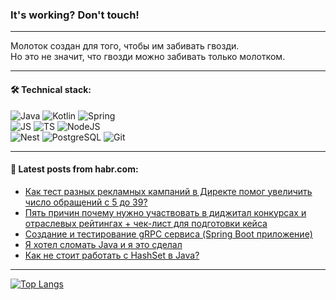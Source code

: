 ### It's working? Don't touch!

---
Молоток создан для того, чтобы им забивать гвозди. <br>
Но это не значит, что гвозди можно забивать только молотком.

---

#### 🛠️ Technical stack:

![Java](https://img.shields.io/badge/Java-informational?logo=Oracle&style=flat&logoColor=white&color=FF4500)
![Kotlin](https://img.shields.io/badge/Kotlin-informational?logo=Kotlin&style=flat&logoColor=white&color=774D97)
![Spring](https://img.shields.io/badge/SpringBoot-informational?logo=SpringBoot&style=flat&logoColor=white&color=6DB33F) <br>
![JS](https://img.shields.io/badge/JS-informational?logo=javaScript&style=flat&logoColor=black&color=F7Df1E)
![TS](https://img.shields.io/badge/TypeScript-informational?logo=typeScript&style=flat&logoColor=black&color=0667A8)
![NodeJS](https://img.shields.io/badge/NodeJS-informational?logo=node.js&style=flat&logoColor=white&color=70A760) <br>
![Nest](https://img.shields.io/badge/NestJS-informational?logo=NestJS&style=flat&logoColor=white&color=E0234E)
![PostgreSQL](https://img.shields.io/badge/PostgreSQL-informational?logo=PostgreSQL&style=flat&logoColor=white&color=DAA520)
![Git](https://img.shields.io/badge/Git-informational?logo=git&style=flat&logoColor=white&color=778899)

___

#### 💬 Latest posts from habr.com:

<!-- BLOG-POST-LIST:START -->
- [Как тест разных рекламных кампаний в Директе помог увеличить число обращений с 5 до 39?](https://habr.com/ru/articles/767170/?utm_source=habrahabr&utm_medium=rss&utm_campaign=767170)
- [Пять причин почему нужно участвовать в диджитал конкурсах и отраслевых рейтингах + чек-лист для подготовки кейса](https://habr.com/ru/articles/767158/?utm_source=habrahabr&utm_medium=rss&utm_campaign=767158)
- [Создание и тестирование gRPC сервиса &lpar;Spring Boot приложение&rpar;](https://habr.com/ru/articles/767130/?utm_source=habrahabr&utm_medium=rss&utm_campaign=767130)
- [Я хотел сломать Java и я это сделал](https://habr.com/ru/articles/767114/?utm_source=habrahabr&utm_medium=rss&utm_campaign=767114)
- [Как не стоит работать с HashSet в Java?](https://habr.com/ru/articles/767088/?utm_source=habrahabr&utm_medium=rss&utm_campaign=767088)
<!-- BLOG-POST-LIST:END -->

---
[![Top Langs](https://github-readme-stats-git-master-advtsetting-gmailcom.vercel.app/api/top-langs/?username=zloylis&langs_count=10&hide_title=false&title_color=e6edf3&size_weight=0.5&count_weight=0.5&layout=compact&hide_border=true&theme=dracula)](https://github.com/zloylis)

<!-- ![GitHub stats](https://github-readme-stats-git-master-advtsetting-gmailcom.vercel.app/api?username=zloylis&show_icons=true&hide_border=true&theme=dracula&hide_title=true&include_all_commits=true&count_private=true&hide=contribs&hide_rank=true) -->
